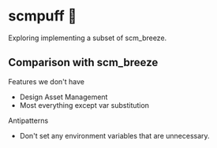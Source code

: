 # scmpuff :dash:

Exploring implementing a subset of scm_breeze.


## Comparison with scm_breeze

Features we don't have
 * Design Asset Management
 * Most everything except var substitution

Antipatterns
 - Don't set any environment variables that are unnecessary.
